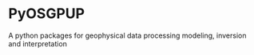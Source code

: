 # PyOSGPUP
A python packages for geophysical data processing modeling, inversion and interpretation
